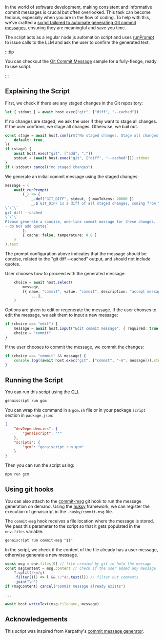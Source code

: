 In the world of software development, making consistent and informative commit messages is crucial but often overlooked.
This task can become tedious, especially when you are in the flow of coding.
To help with this, we've crafted a [script tailored to automate generating Git commit messages](https://github.com/microsoft/genaiscript/blob/main/samples/sample/genaisrc/samples/gcm.genai.mts),
ensuring they are meaningful and save you time.

The script acts as a regular node.js automation script and uses [runPrompt](/genaiscript/reference/scripts/inline-prompts)
to issue calls to the LLM and ask the user to confirm the generated text.

:::tip

You can checkout the [Git Commit Message](/genaiscript/samples/gcm) sample for a fully-fledge,
ready to use script.

:::

## Explaining the Script

First, we check if there are any staged changes in the Git repository:

```ts
let { stdout } = await host.exec("git", ["diff", "--cached"])
```

If no changes are staged, we ask the user if they want to stage all changes. If the user confirms, we stage all changes. Otherwise, we bail out.

```ts
const stage = await host.confirm("No staged changes. Stage all changes?", {
    default: true,
})
if (stage) {
    await host.exec("git", ["add", "."])
    stdout = (await host.exec("git", ["diff", "--cached"])).stdout
}
if (!stdout) cancel("no staged changes")
```

We generate an initial commit message using the staged changes:

```ts
message = (
    await runPrompt(
        (_) => {
            _.def("GIT_DIFF", stdout, { maxTokens: 20000 })
            _.$`GIT_DIFF is a diff of all staged changes, coming from the command:
\`\`\`
git diff --cached
\`\`\`
Please generate a concise, one-line commit message for these changes.
- do NOT add quotes`
        },
        { cache: false, temperature: 0.8 }
    )
).text
```

The prompt configuration above indicates that the message should be concise,
related to the "git diff --cached" output, and should not include quotes.

User chooses how to proceed with the generated message:

```ts
    choice = await host.select(
        message,
        [{ name: "commit", value: "commit", description: "accept message and commit" },
            ...],
    )
```

Options are given to edit or regenerate the message. If the user chooses to edit the message, we ask them to input a new message:

```ts
if (choice === "edit") {
    message = await host.input("Edit commit message", { required: true })
    choice = "commit"
}
```

If the user chooses to commit the message, we commit the changes:

```ts
if (choice === "commit" && message) {
    console.log((await host.exec("git", ["commit", "-m", message])).stdout)
}
```

## Running the Script

You can run this script using the [CLI](/genaiscript/reference/cli).

```bash
genaiscript run gcm
```

You can wrap this command in a `gcm.sh` file or in your package `script` section in `package.json`:

```json '"gcm": "genaiscript run gcm"'
{
    "devDependencies": {
        "genaiscript": "*"
    },
    "scripts": {
        "gcm": "genaiscript run gcm"
    }
}
```

Then you can run the script using:

```bash
npm run gcm
```

## Using git hooks

You can also attach to the [commit-msg](https://git-scm.com/docs/githooks#_commit_msg) git hook to run the message generation on demand.
Using the [huksy](https://typicode.github.io/husky/) framework, we can register the execution
of genaiscript in the `.husky/commit-msg` file.

The `commit-msg` hook receives a file location where the message is stored. We pass this parameter to the script
so that it gets populated in the `env.files` variable.

```bash title=".husky/commit-msg"
genaiscript run commit-msg "$1"
```

In the script, we check if the content of the file already has a user message, otherwise generate a new message.

```js title="commit-msg.genai.mts"
const msg = env.files[0] // file created by git to hold the message
const msgContent = msg.content // check if the user added any message
    ?.split(/\n/g)
    .filter((l) => l && !/^#/.test(l)) // filter out comments
    .join("\n")
if (msgContent) cancel("commit message already exists")

...

await host.writeText(msg.filename, message)
```

## Acknowledgements

This script was inspired from Karpathy's
[commit message generator](https://gist.github.com/karpathy/1dd0294ef9567971c1e4348a90d69285).